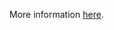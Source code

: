More information [here](https://docs.prismacloud.io/en/enterprise-edition/policy-reference/google-cloud-policies/logging-policies-1/bc-gcp-2-13).
